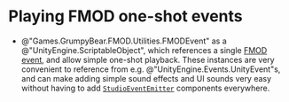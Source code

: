 ﻿---
uid: manual.fmodevents.md
---

# Playing FMOD one-shot events


- @"Games.GrumpyBear.FMOD.Utilities.FMODEvent" as a @"UnityEngine.ScriptableObject", which references a
  single [FMOD event](https://fmod.com/resources/documentation-studio?version=2.01&page=glossary.html#event),
  and allow simple one-shot playback. These instances are very convenient to reference from e.g. @"UnityEngine.Events.UnityEvent"s,
  and can make adding simple sound effects and UI sounds very easy without having to add
  [`StudioEventEmitter`](https://fmod.com/resources/documentation-unity?version=2.01&page=api-studioeventemitter.html)
  components everywhere.
